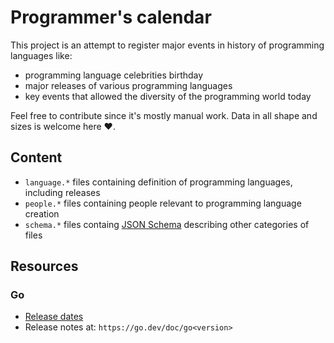 # Programmer's calendar

This project is an attempt to register major events in history of programming languages like:

- programming language celebrities birthday
- major releases of various programming languages
- key events that allowed the diversity of the programming world today

Feel free to contribute since it's mostly manual work. Data in all shape and sizes is welcome here ❤️.

## Content

- `language.*` files containing definition of programming languages, including releases
- `people.*` files containing people relevant to programming language creation
- `schema.*` files containg [JSON Schema](https://json-schema.org/) describing other categories of files

## Resources

### Go

- [Release dates](https://go.dev/doc/devel/release)
- Release notes at: `https://go.dev/doc/go<version>`
